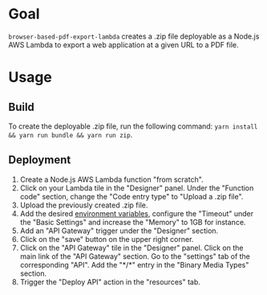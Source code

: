 # Goal

`browser-based-pdf-export-lambda` creates a .zip file deployable as a Node.js AWS Lambda to export a web application at a given URL to a PDF file.

# Usage

## Build

To create the deployable .zip file, run the following command: `yarn install && yarn run bundle && yarn run zip`.

## Deployment

1.  Create a Node.js AWS Lambda function "from scratch".
2.  Click on your Lambda tile in the "Designer" panel.
    Under the "Function code" section, change the "Code entry type" to "Upload a .zip file".
3.  Upload the previously created .zip file.
4.  Add the desired [environment variables](config.js), configure the "Timeout" under the "Basic Settings" and increase the "Memory" to 1GB for instance.
5.  Add an "API Gateway" trigger under the "Designer" section.
6.  Click on the "save" button on the upper right corner.
7.  Click on the "API Gateway" tile in the "Designer" panel.
    Click on the main link of the "API Gateway" section.
    Go to the "settings" tab of the corresponding "API".
    Add the "\*/\*" entry in the "Binary Media Types" section.
8.  Trigger the "Deploy API" action in the "resources" tab.
